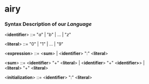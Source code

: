 # airy

### Syntax Description of our *Language*

<**identifier**> ::= "*a*" | "*b*" | ... | "*z*"

<**literal**> ::= "0" | "1" | ... | "9" 

<**expression**> ::= <**sum**> | <**identifier**> ":" <**literal**>

<**sum**> ::= <**identifier**> "+" <**literal**> | <**identifier**> "+" <**identifier>**> | <**literal**> "+" <**literal**>

<**initialization**> ::= <**identifier**> ":" <**literal**>

